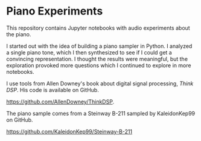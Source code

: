 # Piano Experiments

This repository contains Jupyter notebooks with audio experiments about the piano.

I started out with the idea of building a piano sampler in Python. I analyzed a single piano tone, which I then synthesized to see if I could get a convincing representation. I thought the results were meaningful, but the exploration provoked more questions which I continued to explore in more notebooks.

I use tools from Allen Downey's book about digital signal processing, *Think DSP*. His code is available on GitHub.

https://github.com/AllenDowney/ThinkDSP.

The piano sample comes from a Steinway B-211 sampled by KaleidonKep99 on GitHub.

https://github.com/KaleidonKep99/Steinway-B-211

